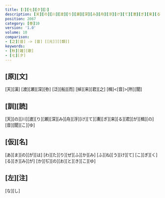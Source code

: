 ```yaml
---
title: [（][七][夕][）]
description: [天][の][川][渡][り][瀬][深][み][舟][浮][け][て][漕][ぎ][来][る][君][が][楫][の][音][聞][こ][ゆ]
position: 2067
category: [巻]10
version: '1.0'
volume: 10
comparison:
- [之][音] -> [音] [[元]][[類]]
keywords:
- [秋][雑][歌]
- [七][夕]
---
```


## [原][文]

[天][漢] [渡][瀬][深][弥] [泛][船][而] [掉][来][君][之] [楫]<[音]>[所][聞]

## [訓][読]

[天][の][川][渡][り][瀬][深][み][舟][浮][け][て][漕][ぎ][来][る][君][が][楫][の][音][聞][こ][ゆ]

## [仮][名]

[あ][ま][の][が][は] [わ][た][り][ぜ][ふ][か][み] [ふ][ね][う][け][て] [こ][ぎ][く][る][き][み][が] [か][ぢ][の][お][と][き][こ][ゆ]

## [左][注]

[な][し]
